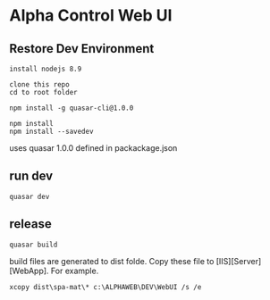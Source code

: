 # Alpha Control Web UI

## Restore Dev Environment

    install nodejs 8.9

    clone this repo
    cd to root folder

    npm install -g quasar-cli@1.0.0

    npm install
    npm install --savedev

uses quasar 1.0.0 defined in packackage.json


## run dev

    quasar dev


## release

    quasar build

build files are generated to dist folde.  Copy these file to [IIS]\[Server]\[WebApp].  For example.

    xcopy dist\spa-mat\* c:\ALPHAWEB\DEV\WebUI /s /e




